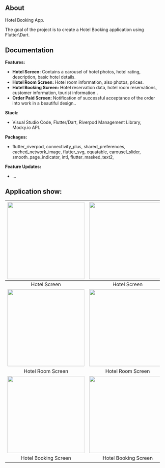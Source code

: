 ## About

Hotel Booking App.

The goal of the project is to create a Hotel Booking application using Flutter\Dart.

## Documentation

**Features:**

- **Hotel Screen:** Contains a carousel of hotel photos, hotel rating, description, basic hotel details.
- **Hotel Room Screen:** Hotel room information, also photos, prices.
- **Hotel Booking Screen:** Hotel reservation data, hotel room reservations, customer information, tourist information..
- **Order Paid Screen:** Notification of successful acceptance of the order into work in a beautiful design..

**Stack:**
- Visual Studio Code, Flutter/Dart, Riverpod Management Library, Mocky.io API.

**Packages:** 
-  flutter_riverpod,
  connectivity_plus,
  shared_preferences,
  cached_network_image,
  flutter_svg,
  equatable,
  carousel_slider,
  smooth_page_indicator,
  intl,
  flutter_masked_text2,

**Feature Updates:** 
- ...

## Application show:

| <img src="https://github.com/ERumor/hotel_booking/assets/57027295/6b061736-2713-4b3c-9991-59dfcfa438c6" width="250"/> | <img src="https://github.com/ERumor/hotel_booking/assets/57027295/d315c3b0-b8b9-4be6-87a3-7b9148e49cf9" width="250"/> | <img src="https://github.com/ERumor/hotel_booking/assets/57027295/735970c8-bb91-4a9a-8083-b37d4458b5b5" width="250"/> |
| :---: | :---: | :---: |
| Hotel Screen  | Hotel Screen | Hotel Screen |
|<img src="https://github.com/ERumor/hotel_booking/assets/57027295/5a249d0b-ebdc-4440-89a2-6b121871a9cd" width="250"/> | <img src="https://github.com/ERumor/hotel_booking/assets/57027295/ea5728f2-56ed-4bdc-b0d8-39ff332afea4" width="250"/> | <img src="https://github.com/ERumor/hotel_booking/assets/57027295/bccb3f11-8e90-471d-a7b9-c660c9d8c23f" width="250"/> |
| Hotel Room Screen | Hotel Room Screen| Hotel Booking Screen |
|<img src="https://github.com/ERumor/hotel_booking/assets/57027295/10467609-db2c-4859-8c4c-f5c0d9ab2219" width="250"/> | <img src="https://github.com/ERumor/hotel_booking/assets/57027295/2eca415a-696c-4267-bc82-8fe86bf7297a" width="250"/> | <img src="https://github.com/ERumor/hotel_booking/assets/57027295/95f7b54d-f78d-4228-9a96-585140b94876" width="250"/> |
| Hotel Booking Screen | Hotel Booking Screen | Order Paid Screen |
